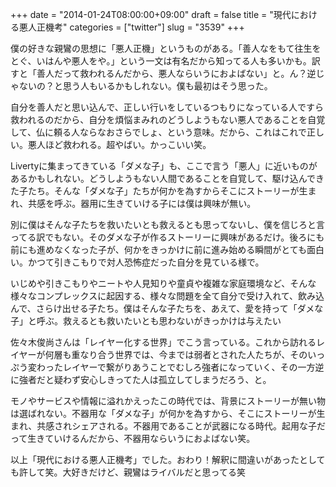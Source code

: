 +++
date = "2014-01-24T08:00:00+09:00"
draft = false
title = "現代における悪人正機考"
categories = ["twitter"]
slug = "3539"
+++

僕の好きな親鸞の思想に「悪人正機」というものがある。「善人なをもて往生をとぐ、いはんや悪人をや。」という一文は有名だから知ってる人も多いかも。訳すと「善人だって救われるんだから、悪人ならいうにおよばない」と。ん？逆じゃないの？と思う人もいるかもしれない。僕も最初はそう思った。

自分を善人だと思い込んで、正しい行いをしているつもりになっている人ですら救われるのだから、自分を煩悩まみれのどうしようもない悪人であることを自覚して、仏に頼る人ならなおさらでしょ、という意味。だから、これはこれで正しい。悪人ほど救われる。超やばい。かっこいい笑。

Livertyに集まってきている「ダメな子」も、ここで言う「悪人」に近いものがあるかもしれない。どうしようもない人間であることを自覚して、駆け込んできた子たち。そんな「ダメな子」たちが何かを為すからそこにストーリーが生まれ、共感を呼ぶ。器用に生きていける子には僕は興味が無い。

別に僕はそんな子たちを救いたいとも救えるとも思ってないし、僕を信じろと言ってる訳でもない。そのダメな子が作るストーリーに興味があるだけ。後ろにも前にも進めなくなった子が、何かをきっかけに前に進み始める瞬間がとても面白い。かつて引きこもりで対人恐怖症だった自分を見ている様で。

いじめや引きこもりやニートや人見知りや童貞や複雑な家庭環境など、そんな様々なコンプレックスに起因する、様々な問題を全て自分で受け入れて、飲み込んで、さらけ出せる子たち。僕はそんな子たちを、あえて、愛を持って「ダメな子」と呼ぶ。救えるとも救いたいとも思わないがきっかけは与えたい

佐々木俊尚さんは「レイヤー化する世界」でこう言っている。これから訪れるレイヤーが何層も重なり合う世界では、今までは弱者とされた人たちが、そのいっぷう変わったレイヤーで繋がりあうことでむしろ強者になっていく、その一方逆に強者だと疑わず安心しきってた人は孤立してしまうだろう、と。

モノやサービスや情報に溢れかえったこの時代では、背景にストーリーが無い物は選ばれない。不器用な「ダメな子」が何かを為すから、そこにストーリーが生まれ、共感されシェアされる。不器用であることが武器になる時代。起用な子だって生きていけるんだから、不器用ならいうにおよばない笑。

以上「現代における悪人正機考」でした。おわり！解釈に間違いがあったとしても許して笑。大好きだけど、親鸞はライバルだと思ってる笑
